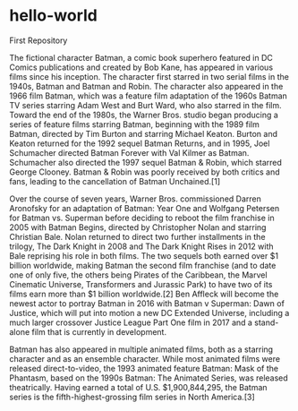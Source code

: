 # hello-world
First Repository

The fictional character Batman, a comic book superhero featured in DC Comics publications and created by Bob Kane, has appeared in various films since his inception. The character first starred in two serial films in the 1940s, Batman and Batman and Robin. The character also appeared in the 1966 film Batman, which was a feature film adaptation of the 1960s Batman TV series starring Adam West and Burt Ward, who also starred in the film. Toward the end of the 1980s, the Warner Bros. studio began producing a series of feature films starring Batman, beginning with the 1989 film Batman, directed by Tim Burton and starring Michael Keaton. Burton and Keaton returned for the 1992 sequel Batman Returns, and in 1995, Joel Schumacher directed Batman Forever with Val Kilmer as Batman. Schumacher also directed the 1997 sequel Batman & Robin, which starred George Clooney. Batman & Robin was poorly received by both critics and fans, leading to the cancellation of Batman Unchained.[1]

Over the course of seven years, Warner Bros. commissioned Darren Aronofsky for an adaptation of Batman: Year One and Wolfgang Petersen for Batman vs. Superman before deciding to reboot the film franchise in 2005 with Batman Begins, directed by Christopher Nolan and starring Christian Bale. Nolan returned to direct two further installments in the trilogy, The Dark Knight in 2008 and The Dark Knight Rises in 2012 with Bale reprising his role in both films. The two sequels both earned over $1 billion worldwide, making Batman the second film franchise (and to date one of only five, the others being Pirates of the Caribbean, the Marvel Cinematic Universe, Transformers and Jurassic Park) to have two of its films earn more than $1 billion worldwide.[2] Ben Affleck will become the newest actor to portray Batman in 2016 with Batman v Superman: Dawn of Justice, which will put into motion a new DC Extended Universe, including a much larger crossover Justice League Part One film in 2017 and a stand-alone film that is currently in development.

Batman has also appeared in multiple animated films, both as a starring character and as an ensemble character. While most animated films were released direct-to-video, the 1993 animated feature Batman: Mask of the Phantasm, based on the 1990s Batman: The Animated Series, was released theatrically. Having earned a total of U.S. $1,900,844,295, the Batman series is the fifth-highest-grossing film series in North America.[3]
